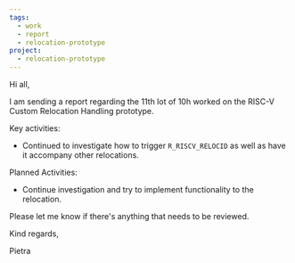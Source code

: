 ```yaml
---
tags:
  - work
  - report
  - relocation-prototype
project:
  - relocation-prototype
---
```

Hi all,

I am sending a report regarding the 11th lot of 10h worked on the RISC-V
Custom Relocation Handling prototype.

Key activities:
* Continued to investigate how to trigger `R_RISCV_RELOCID` as well as have it
accompany other relocations.

Planned Activities:
* Continue investigation and try to implement functionality to the relocation.

Please let me know if there's anything that needs to be reviewed.

Kind regards,

Pietra